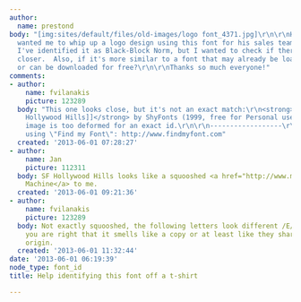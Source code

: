 ```yaml
---
author:
  name: prestond
body: "[img:sites/default/files/old-images/logo font_4371.jpg]\r\n\r\nHi all, my dad
  wanted me to whip up a logo design using this font for his sales team.  I think
  I've identified it as Black-Block Norm, but I wanted to check if there's anything
  closer.  Also, if it's more similar to a font that may already be loaded in word/photoshop,
  or can be downloaded for free?\r\n\r\nThanks so much everyone!"
comments:
- author:
    name: fvilanakis
    picture: 123289
  body: "This one looks close, but it's not an exact match:\r\n<strong>[[http://www.findmyfont.com/index.php/fonts/font-preview?fset=Dafont-2&ffam=SF%20Hollywood%20Hills%20Extended%20-%20Regular&fid=5936ab92f0278fb4e3f1b3f76225b279&fsize=60&text=RED%20DRAGON&fit=1|SF
    Hollywood Hills]]</strong> by ShyFonts (1999, free for Personal use)\r\nYour sample
    image is too deformed for an exact id.\r\n\r\n------------------\r\nI found it
    using \"Find my Font\": http://www.findmyfont.com"
  created: '2013-06-01 07:28:27'
- author:
    name: Jan
    picture: 112311
  body: SF Hollywood Hills looks like a squooshed <a href="http://www.myfonts.com/fonts/itc/machine/">ITC
    Machine</a> to me.
  created: '2013-06-01 09:21:36'
- author:
    name: fvilanakis
    picture: 123289
  body: Not exactly squooshed, the following letters look different /E/F/M/Q/Z but
    you are right that it smells like a copy or at least like they share a common
    origin.
  created: '2013-06-01 11:32:44'
date: '2013-06-01 06:19:39'
node_type: font_id
title: Help identifying this font off a t-shirt

---
```

